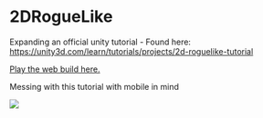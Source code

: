 # 2DRogueLike
Expanding an official unity tutorial - Found here: https://unity3d.com/learn/tutorials/projects/2d-roguelike-tutorial

[Play the web build here.](http://clcreations.github.io/2droguelike/2droguelike.html)

Messing with this tutorial with mobile in mind

![](http://i.imgur.com/4A5i0ld.gif)
